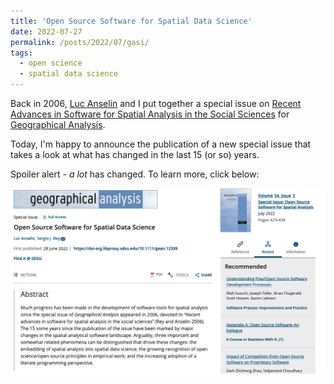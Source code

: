 ```yaml
---
title: 'Open Source Software for Spatial Data Science'
date: 2022-07-27
permalink: /posts/2022/07/gasi/
tags:
  - open science
  - spatial data science
---
```


Back in 2006, [Luc Anselin](https://spatial.uchicago.edu/directory/luc-anselin-phd) and I put together a special issue on
 [Recent Advances in Software for Spatial Analysis in the Social Sciences](https://onlinelibrary.wiley.com/doi/abs/10.1111/j.0016-7363.2005.00670.x) for 
[Geographical Analysis](https://onlinelibrary.wiley.com/journal/15384632).

Today, I'm happy to announce the publication of a new special issue that takes a look at what has changed in the last 15 (or so) years. 

Spoiler alert - *a lot* has changed. To learn more, click below:

[![ga special issue](/images/gasi.png)](https://onlinelibrary.wiley.com/toc/15384632/2022/54/3)



